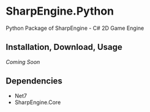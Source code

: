 # SharpEngine.Python

Python Package of SharpEngine - C# 2D Game Engine

## Installation, Download, Usage

*Coming Soon*

## Dependencies

- Net7
- SharpEngine.Core
